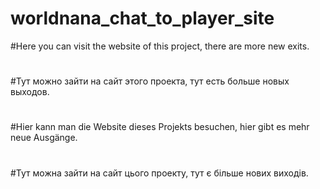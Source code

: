 # worldnana_chat_to_player_site
#Here you can visit the website of this project, there are more new exits.
#
#Тут можно зайти на сайт этого проекта, тут есть больше новых выходов.
#
#Hier kann man die Website dieses Projekts besuchen, hier gibt es mehr neue Ausgänge.
#
#Тут можна зайти на сайт цього проекту, тут є більше нових виходів.
